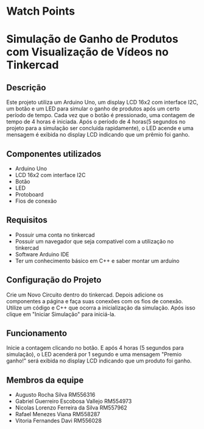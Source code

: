 # Watch Points 

# Simulação de Ganho de Produtos com Visualização de Vídeos no Tinkercad

## Descrição
Este projeto utiliza um Arduino Uno, um display LCD 16x2 com interface I2C, um botão e um LED para simular o ganho de produtos após um certo período de tempo. Cada vez que o botão é pressionado, uma contagem de tempo de 4 horas é iniciada. Após o período de 4 horas(5 segundos no projeto para a simulação ser concluída rapidamente), o LED acende e uma mensagem é exibida no display LCD indicando que um prêmio foi ganho.  

## Componentes utilizados
- Arduino Uno
- LCD 16x2 com interface I2C
- Botão
- LED
- Protoboard
- Fios de conexão

## Requisitos
- Possuir uma conta no tinkercad
- Possuir um navegador que seja compatível com a utilização no tinkercad
- Software Arduino IDE
- Ter um conhecimento básico em C++ e saber montar um arduíno

## Configuração do Projeto
Crie um Novo Circuito dentro do tinkercad.
Depois adicione os componentes a página e faça suas conexões com os fios de conexão.
Utilize um código e C++ que ocorra a inicialização da simulação.
Após isso clique em "Iniciar Simulação" para iniciá-la.

## Funcionamento
Inicie a contagem clicando no botão.
E após 4 horas (5 segundos para simulação), o LED acenderá por 1 segundo e uma mensagem "Premio ganho!" será exibida no display LCD indicando que um produto foi ganho.

## Membros da equipe
- Augusto Rocha Silva  RM556316
- Gabriel Guerreiro Escobosa Vallejo  RM554973
- Nicolas Lorenzo Ferreira da Silva  RM557962
- Rafael Menezes Viana  RM558287
- Vitoria Fernandes Davi  RM556028

